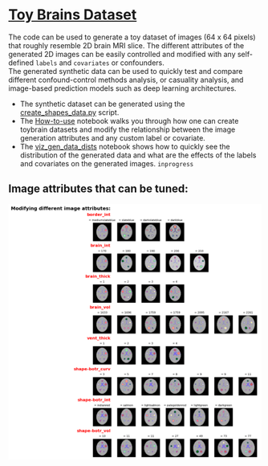 # [Toy Brains Dataset](https://github.com/RoshanRane/toybrains) 

The code can be used to generate a toy dataset of images (64 x 64 pixels) that roughly resemble 2D brain MRI slice.
The different attributes of the generated 2D images can be easily controlled and modified with any self-defined `labels` and `covariates` or confounders.  
The generated synthetic data can be used to quickly test and compare different confound-control methods analysis, or casuality analysis, and image-based prediction models such as deep learning architectures.

- The synthetic dataset can be generated using the [create_shapes_data.py](create_toybrains.py) script.
- The [How-to-use](docs/How-to-use.ipynb) notebook walks you through how one can create toybrain datasets and modify the relationship between the image generation attributes and any custom label or covariate.
- The [viz_gen_data_dists](viz_data_dists.ipynb) notebook shows how to quickly see the distribution of the generated data and what are the effects of the labels and covariates on the generated images. `inprogress`

## Image attributes that can be tuned:
![Modifying different attributes of the image](docs/image_attrs.png)